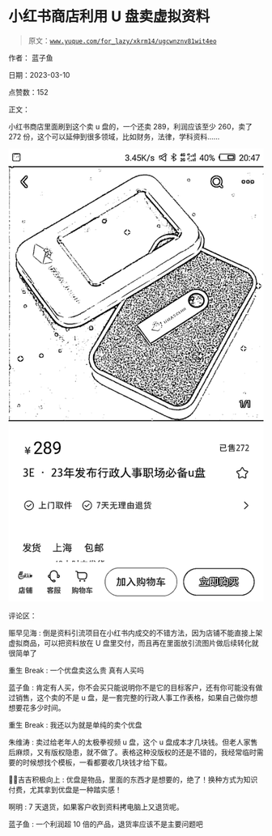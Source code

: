 # 小红书商店利用 U 盘卖虚拟资料

> 原文：[`www.yuque.com/for_lazy/xkrm14/ugcwnznv81wit4eo`](https://www.yuque.com/for_lazy/xkrm14/ugcwnznv81wit4eo)



作者： 蓝子鱼 

日期：2023-03-10 

点赞数：152 

正文： 

小红书商店里面刷到这个卖 u 盘的，一个还卖 289，利润应该至少 260，卖了 272 份，这个可以延伸到很多领域，比如财务，法律，学科资料…… 

![](img/4018e0c1951c55388cf967f798b381a7.png)  

评论区： 

赈早见海 : 倒是资料引流项目在小红书内成交的不错方法，因为店铺不能直接上架虚拟商品，可以把资料放在 U 盘里交付，而且再在里面放引流图片做后续转化就很简单了 

重生 Break : 一个优盘卖这么贵 真有人买吗 

蓝子鱼 : 肯定有人买，你不会买只能说明你不是它的目标客户，还有你可能没有做过销售，这个卖的不是 u 盘，是一套完整的行政人事工作表格，如果自己做你想想要花多少时间。 

重生 Break : 我还以为就是单纯的卖个优盘 

朱维涛 : 卖过给老年人的太极拳视频 u 盘，这个 u 盘成本才几块钱。但老人家售后麻烦，又有版权隐患，就不做了。表格这种没版权的还是不错的，我经常临时需要的时候想找个模板，一看都要收几块钱才给下载。 

💪🏻吉吉积极向上 : 优盘是物品，里面的东西才是想要的，绝了！换种方式为知识付费，尤其拿到优盘是一种踏实感！ 

啊明 : 7 天退货，如果客户收到资料拷电脑上又退货呢。 

蓝子鱼 : 一个利润超 10 倍的产品，退货率应该不是主要问题吧 

